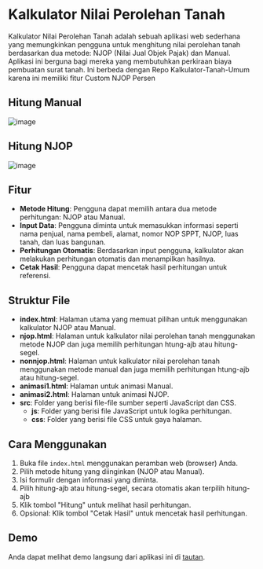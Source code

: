 # Kalkulator Nilai Perolehan Tanah

Kalkulator Nilai Perolehan Tanah adalah sebuah aplikasi web sederhana yang memungkinkan pengguna untuk menghitung nilai perolehan tanah berdasarkan dua metode: NJOP (Nilai Jual Objek Pajak) dan Manual. Aplikasi ini berguna bagi mereka yang membutuhkan perkiraan biaya pembuatan surat tanah.
Ini berbeda dengan Repo Kalkulator-Tanah-Umum karena ini memiliki fitur Custom NJOP Persen

## Hitung Manual

![image](https://github.com/MRizkiMaulana/Kalkulator-Tanah/assets/100768439/17c8cd64-1631-4003-96cf-25ec667ca715)


## Hitung NJOP

![image](https://github.com/MRizkiMaulana/Kalkulator-Tanah/assets/100768439/9544aec2-af45-4629-8584-93077661f318)




## Fitur

- **Metode Hitung**: Pengguna dapat memilih antara dua metode perhitungan: NJOP atau Manual.
- **Input Data**: Pengguna diminta untuk memasukkan informasi seperti nama penjual, nama pembeli, alamat, nomor NOP SPPT, NJOP, luas tanah, dan luas bangunan.
- **Perhitungan Otomatis**: Berdasarkan input pengguna, kalkulator akan melakukan perhitungan otomatis dan menampilkan hasilnya.
- **Cetak Hasil**: Pengguna dapat mencetak hasil perhitungan untuk referensi.

## Struktur File

- **index.html**: Halaman utama yang memuat pilihan untuk menggunakan kalkulator NJOP atau Manual.
- **njop.html**: Halaman untuk kalkulator nilai perolehan tanah menggunakan metode NJOP dan juga memilih perhitungan htung-ajb atau hitung-segel.
- **nonnjop.html**: Halaman untuk kalkulator nilai perolehan tanah menggunakan metode manual dan juga memilih perhitungan htung-ajb atau hitung-segel.
- **animasi1.html**: Halaman untuk animasi Manual.
- **animasi2.html**: Halaman untuk animasi NJOP.
- **src**: Folder yang berisi file-file sumber seperti JavaScript dan CSS.
  - **js**: Folder yang berisi file JavaScript untuk logika perhitungan.
  - **css**: Folder yang berisi file CSS untuk gaya halaman.

## Cara Menggunakan

1. Buka file `index.html` menggunakan peramban web (browser) Anda.
2. Pilih metode hitung yang diinginkan (NJOP atau Manual).
3. Isi formulir dengan informasi yang diminta.
4. Pilih hitung-ajb atau hitung-segel, secara otomatis akan terpilih hitung-ajb
5. Klik tombol "Hitung" untuk melihat hasil perhitungan.
6. Opsional: Klik tombol "Cetak Hasil" untuk mencetak hasil perhitungan.

## Demo

Anda dapat melihat demo langsung dari aplikasi ini di [tautan](https://mrizkimaulana.github.io/Kalkulator-Tanah/).


